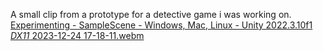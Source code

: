 A small clip from a prototype for a detective game i was working on.
[Experimenting - SampleScene - Windows, Mac, Linux - Unity 2022.3.10f1 _DX11_ 2023-12-24 17-18-11.webm](https://github.com/dgstrmn/Detective-Prototype/assets/45100431/b073a3bc-f6a5-40f5-92a4-d5c48c9082e5)
